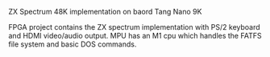 ZX Spectrum 48K implementation on baord Tang Nano 9K

FPGA project contains the ZX spectrum implementation with PS/2 keyboard and HDMI video/audio output.
MPU has an M1 cpu which handles the FATFS file system and basic DOS commands. 
